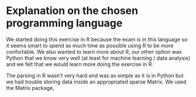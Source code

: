 # Explanation on the chosen programming language

We started doing this exercise in R because the exam is in this language so it seems smart to spend as much time as possible using R to be more confortable.
We also wanted to learn more about R, our other option was Python that we know very well (at least for machine learning / data analysis) and we felt that we would learn more doing the exercise in R.

The parsing in R wasn't very hard and was as simple as it is in Python but we had trouble storing data inside an appropriated sparse Matrix.
We used the Matrix package, 

